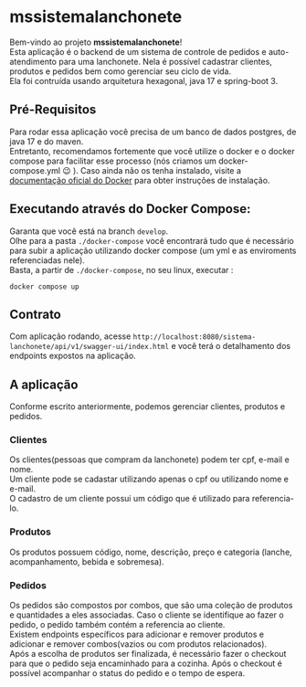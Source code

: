# mssistemalanchonete


Bem-vindo ao projeto **mssistemalanchonete**!  
Esta aplicação é o backend de um sistema de controle de pedidos e auto-atendimento para uma lanchonete. Nela é possível cadastrar clientes, produtos e pedidos bem como gerenciar seu ciclo de vida.  
Ela foi contruída usando arquitetura hexagonal, java 17 e spring-boot 3.

## Pré-Requisitos
Para rodar essa aplicação você precisa de um banco de dados postgres, de java 17 e do maven.  
Entretanto, recomendamos fortemente que você utilize o docker e o docker compose para facilitar esse processo (nós criamos um docker-compose.yml :wink: ). 
Caso ainda não os tenha instalado, visite a [documentação oficial do Docker](https://docs.docker.com/get-docker/) para obter instruções de instalação.

## Executando através do Docker Compose:
Garanta que você está na branch `develop`.  
Olhe para a pasta `./docker-compose` você encontrará tudo que é necessário para subir a aplicação utilizando docker compose (um yml e as enviroments referenciadas nele).  
Basta, a partir de `./docker-compose`, no seu linux, executar :  
```
docker compose up
```

## Contrato
Com aplicação rodando, acesse `http://localhost:8080/sistema-lanchonete/api/v1/swagger-ui/index.html` e você terá o detalhamento dos endpoints expostos na aplicação.

## A aplicação
Conforme escrito anteriormente, podemos gerenciar clientes, produtos e pedidos.

### Clientes
Os clientes(pessoas que compram da lanchonete) podem ter cpf, e-mail e nome.  
Um cliente pode se cadastar utilizando apenas o cpf ou utilizando nome e e-mail.  
O cadastro de um cliente possui um código que é utilizado para referencia-lo. 

### Produtos
Os produtos possuem código, nome, descrição, preço e categoria (lanche, acompanhamento, bebida e sobremesa).

### Pedidos
Os pedidos são compostos por combos, que são uma coleção de produtos e quantidades a eles associadas. Caso o cliente se identifique ao fazer o pedido, o pedido também contém a referencia ao cliente.  
Existem endpoints específicos para adicionar e remover produtos e adicionar e remover combos(vazios ou com produtos relacionados).  
Após a escolha de produtos ser finalizada, é necessário fazer o checkout para que o pedido seja encaminhado para a cozinha.
Após o checkout é possível acompanhar o status do pedido e o tempo de espera.
